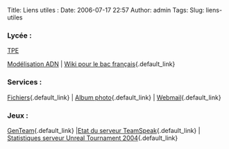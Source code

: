 Title: Liens utiles :
Date: 2006-07-17 22:57
Author: admin
Tags: 
Slug: liens-utiles

### Lycée :

<a class="default_link" href="https://www.ezvan.fr/public/Lycee/TPE/">TPE  

Modélisation ADN</a> | [Wiki pour le bac
français](http://wikibac.ezvan.fr/){.default_link}

### Services :

[Fichiers](https://www.ezvan.fr/public/){.default_link} | [Album
photo](https://www.ezvan.fr/gallery/){.default_link}
| [Webmail](https://www.ezvan.fr/webmail/){.default_link}

### Jeux :

[GenTeam](http://www.genteam.fr/){.default_link} |[Etat du serveur
TeamSpeak](http://www.genteam.fr/TS/ts2.php){.default_link} |
[Statistiques serveur Unreal Tournament
2004](http://www.genteam.fr/stats_ut/){.default_link}

